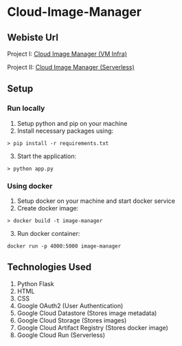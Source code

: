 # Cloud-Image-Manager

## Webiste Url

Project I: [Cloud Image Manager (VM Infra)](http://34.106.224.155:8000)

Project II: [Cloud Image Manager (Serverless)](https://image-manager-g-e5hfku65bq-wl.a.run.app/)

## Setup

### Run locally

1. Setup python and pip on your machine
2. Install necessary packages using:

```
> pip install -r requirements.txt
```

3. Start the application:

```
> python app.py
```

### Using docker

1. Setup docker on your machine and start docker service
2. Create docker image:

```
> docker build -t image-manager
```

3. Run docker container:

```
docker run -p 4000:5000 image-manager
```

## Technologies Used

1. Python Flask
2. HTML
3. CSS
4. Google OAuth2 (User Authentication)
5. Google Cloud Datastore (Stores image metadata)
6. Google Cloud Storage (Stores images)
7. Google Cloud Artifact Registry (Stores docker image)
8. Google Cloud Run (Serverless)
